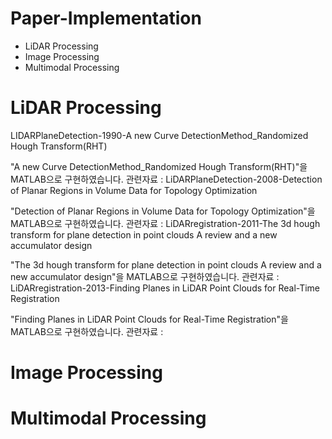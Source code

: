 # Paper-Implementation
- LiDAR Processing
- Image Processing
- Multimodal Processing

# LiDAR Processing
LIDARPlaneDetection-1990-A new Curve DetectionMethod_Randomized Hough Transform(RHT)

"A new Curve DetectionMethod_Randomized Hough Transform(RHT)"을 MATLAB으로 구현하였습니다.
관련자료 :
LiDARPlaneDetection-2008-Detection of Planar Regions in Volume Data for Topology Optimization

"Detection of Planar Regions in Volume Data for Topology Optimization"을 MATLAB으로 구현하였습니다.
관련자료 :
LiDARregistration-2011-The 3d hough transform for plane detection in point clouds A review and a new accumulator design

"The 3d hough transform for plane detection in point clouds A review and a new accumulator design"을 MATLAB으로 구현하였습니다.
관련자료 :
LiDARregistration-2013-Finding Planes in LiDAR Point Clouds for Real-Time Registration

"Finding Planes in LiDAR Point Clouds for Real-Time Registration"을 MATLAB으로 구현하였습니다.
관련자료 :

# Image Processing


# Multimodal Processing
